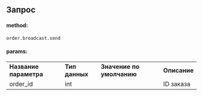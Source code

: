 ## Запрос

#### method:

`order.broadcast.send`

#### params:

|     |     |     |     |
| --- | --- | --- | --- |
| **Название параметра** | **Тип данных** | **Значение по умолчанию** | **Описание** |
| order_id | int |     | ID заказа |